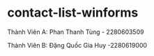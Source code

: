# contact-list-winforms

Thành Viên A: Phan Thanh Tùng - 2280603509

Thành Viên B: Đặng Quốc Gia Huy -2280619000
